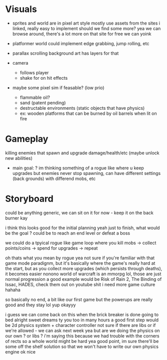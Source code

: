 # Visuals

* sprites and world are in pixel art style
    mostly use assets from the sites i linked, really easy to implement
    should we find some more?
    yea we can browse around, there's a lot more on that site for free we can yoink
    
* platformer world
    could implement edge grabbing, jump rolling, etc

* parallax scrolling
    background art has layers for that

* camera
    * follows player
    * shake for on hit effects 

* maybe some pixel sim if feasable? (low prio)
    * flammable oil?
    * sand (patent pending)
    * destructable environments (static objects that have physics)
    * ex: wooden platforms that can be burned by oil barrels when lit on fire

# Gameplay
killing enemies that spawn and upgrade damage/health/etc (maybe unlock new abilities) 

* main goal: ?
    im thinking something of a rogue like where u keep upgrades but enemies never stop spawning, can have different settings (back grounds) with differend mobs, etc


# Storyboard
could be anything generic, we can sit on it for now - keep it on the back burner
kay

i think this looks good for the initial planning
yeah
just to finish, what would be the goal ? could be to reach an end level or defeat a boss

we could do a tpyical rogue like game loop where you
    kill mobs -> collect points/coins -> spend for upgrades -> repeat

oh thats what you mean by rogue
yea not sure if you're familiar with that game mode paradignm, but it's basically where the game's really hard at the start, but as you collect more upgrades (which persists through deaths), it becomes easier
nonono world of warcraft is an mmorpg lol, those are just normal progression
a good example would be Risk of Rain 2, The Binding of Issac, HADES, check them out on youtube
shit i need more game culture hahaha

so basically no end, a bit like our first game but the powerups are really good and they stay lol
yup
okayyy

i guess we can come back on this when the brick breaker is done 
going to bed
alright sweet dreams
ty you too in many hours
a good first step would be 2d physics system + character controller
not sure if there are libs or if we're allowed - we can ask next week
yea but are we doing the physics on our own ? or libs ?
i'm saying this because we had trouble with the corners of rects so a whole world might be hard 
yea good point, im sure there'll be some off the shelf solution so that we won't have to write our own physics engine
ok nice